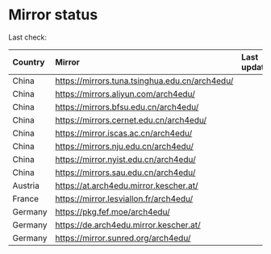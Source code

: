 <script src="./time.js"></script>
# Mirror status
Last check: <script type="text/javascript">localize(1714853971.2511191);</script>

|Country|Mirror|Last update|
|:------|:-----|:----------|
|China|https://mirrors.tuna.tsinghua.edu.cn/arch4edu/|<script type="text/javascript">localize(1714804338);</script>|
|China|https://mirrors.aliyun.com/arch4edu/|<script type="text/javascript">localize(1714804338);</script>|
|China|https://mirrors.bfsu.edu.cn/arch4edu/|<script type="text/javascript">localize(1714804338);</script>|
|China|https://mirrors.cernet.edu.cn/arch4edu/|<script type="text/javascript">localize(1714804338);</script>|
|China|https://mirror.iscas.ac.cn/arch4edu/|<script type="text/javascript">localize(1714804338);</script>|
|China|https://mirrors.nju.edu.cn/arch4edu/|<script type="text/javascript">localize(1714761232);</script>|
|China|https://mirror.nyist.edu.cn/arch4edu/|<script type="text/javascript">localize(1714804338);</script>|
|China|https://mirrors.sau.edu.cn/arch4edu/|<script type="text/javascript">localize(1714804338);</script>|
|Austria|https://at.arch4edu.mirror.kescher.at/|<script type="text/javascript">localize(1714804338);</script>|
|France|https://mirror.lesviallon.fr/arch4edu/|<script type="text/javascript">localize(1714804338);</script>|
|Germany|https://pkg.fef.moe/arch4edu/|<script type="text/javascript">localize(1714804338);</script>|
|Germany|https://de.arch4edu.mirror.kescher.at/|<script type="text/javascript">localize(1714804338);</script>|
|Germany|https://mirror.sunred.org/arch4edu/|<script type="text/javascript">localize(1714804338);</script>|

<script src="./tablefilter/tablefilter.js"></script>
<script src="./table.js"></script>